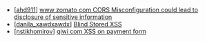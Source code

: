 * [[ahd911](https://hackerone.com/ahd911)] [ www zomato com CORS Misconfiguration could lead to disclosure of sensitive information](https://hackerone.com/reports/426165)
* [[danila_xawdxawdx](https://hackerone.com/danila_xawdxawdx)] [Blind Stored XSS](https://hackerone.com/reports/347215)
* [[nstikhomirov](https://hackerone.com/nstikhomirov)] [ qiwi com XSS on payment form](https://hackerone.com/reports/263684)
